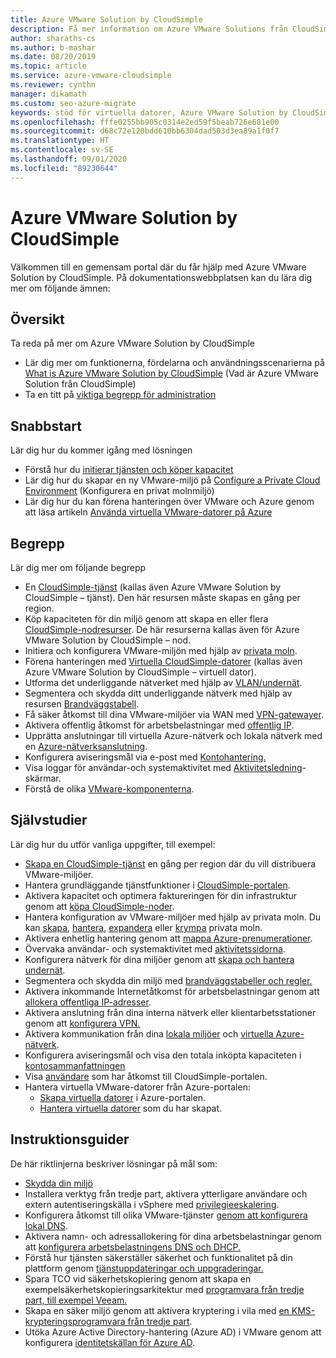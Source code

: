 ```yaml
---
title: Azure VMware Solution by CloudSimple
description: Få mer information om Azure VMware Solutions från CloudSimple, inklusive en översikt, snabbstarter, koncept, självstudier och instruktioner.
author: sharaths-cs
ms.author: b-mashar
ms.date: 08/20/2019
ms.topic: article
ms.service: azure-vmware-cloudsimple
ms.reviewer: cynthn
manager: dikamath
ms.custom: seo-azure-migrate
keywords: stöd för virtuella datorer, Azure VMware Solution by CloudSimple, cloudsimple Azure, virtuella datorer, vmware-dokumentation
ms.openlocfilehash: fffe0255bb905c0314e2ed59f5beab726e681e00
ms.sourcegitcommit: d68c72e120bdd610bb6304dad503d3ea89a1f0f7
ms.translationtype: HT
ms.contentlocale: sv-SE
ms.lasthandoff: 09/01/2020
ms.locfileid: "89230644"
---
```

# <a name="azure-vmware-solution-by-cloudsimple"></a>Azure VMware Solution by CloudSimple

Välkommen till en gemensam portal där du får hjälp med Azure VMware Solution by CloudSimple.
På dokumentationswebbplatsen kan du lära dig mer om följande ämnen:

## <a name="overview"></a>Översikt

Ta reda på mer om Azure VMware Solution by CloudSimple

* Lär dig mer om funktionerna, fördelarna och användningsscenarierna på [What is Azure VMware Solution by CloudSimple](cloudsimple-vmware-solutions-overview.md) (Vad är Azure VMware Solution från CloudSimple)
* Ta en titt på [viktiga begrepp för administration](key-concepts.md)

## <a name="quickstart"></a>Snabbstart

Lär dig hur du kommer igång med lösningen

* Förstå hur du [initierar tjänsten och köper kapacitet](quickstart-create-cloudsimple-service.md)
* Lär dig hur du skapar en ny VMware-miljö på [Configure a Private Cloud Environment](quickstart-create-private-cloud.md) (Konfigurera en privat molnmiljö)
* Lär dig hur du kan förena hanteringen över VMware och Azure genom att läsa artikeln [Använda virtuella VMware-datorer på Azure](quickstart-create-vmware-virtual-machine.md)

## <a name="concepts"></a>Begrepp

Lär dig mer om följande begrepp

* En [CloudSimple-tjänst](cloudsimple-service.md) (kallas även Azure VMware Solution by CloudSimple – tjänst). Den här resursen måste skapas en gång per region.
* Köp kapaciteten för din miljö genom att skapa en eller flera [CloudSimple-nodresurser](cloudsimple-node.md). De här resurserna kallas även för Azure VMware Solution by CloudSimple – nod.
* Initiera och konfigurera VMware-miljön med hjälp av [privata moln](cloudsimple-private-cloud.md).
* Förena hanteringen med [Virtuella CloudSimple-datorer](cloudsimple-virtual-machines.md) (kallas även Azure VMware Solution by CloudSimple – virtuell dator).
* Utforma det underliggande nätverket med hjälp av [VLAN/undernät](cloudsimple-vlans-subnets.md).
* Segmentera och skydda ditt underliggande nätverk med hjälp av resursen [Brandväggstabell](cloudsimple-firewall-tables.md).
* Få säker åtkomst till dina VMware-miljöer via WAN med [VPN-gatewayer](cloudsimple-vpn-gateways.md).
* Aktivera offentlig åtkomst för arbetsbelastningar med [offentlig IP](cloudsimple-public-ip-address.md).
* Upprätta anslutningar till virtuella Azure-nätverk och lokala nätverk med en [Azure-nätverksanslutning](cloudsimple-azure-network-connection.md).
* Konfigurera aviseringsmål via e-post med [Kontohantering.](cloudsimple-account.md)
* Visa loggar för användar-och systemaktivitet med [Aktivitetsledning](cloudsimple-activity.md)-skärmar.
* Förstå de olika [VMware-komponenterna](vmware-components.md).

## <a name="tutorials"></a>Självstudier

Lär dig hur du utför vanliga uppgifter, till exempel:

* [Skapa en CloudSimple-tjänst](create-cloudsimple-service.md) en gång per region där du vill distribuera VMware-miljöer.
* Hantera grundläggande tjänstfunktioner i [CloudSimple-portalen](access-cloudsimple-portal.md).
* Aktivera kapacitet och optimera faktureringen för din infrastruktur genom att [köpa CloudSimple-noder](create-nodes.md).
* Hantera konfiguration av VMware-miljöer med hjälp av privata moln. Du kan [skapa](create-private-cloud.md), [hantera](manage-private-cloud.md), [expandera](expand-private-cloud.md) eller [krympa](shrink-private-cloud.md) privata moln.
* Aktivera enhetlig hantering genom att [mappa Azure-prenumerationer](azure-subscription-mapping.md).
* Övervaka användar- och systemaktivitet med [aktivitetssidorna](monitor-activity.md).
* Konfigurera nätverk för dina miljöer genom att [skapa och hantera undernät](create-vlan-subnet.md).
* Segmentera och skydda din miljö med [brandväggstabeller och regler.](firewall.md)
* Aktivera inkommande Internetåtkomst för arbetsbelastningar genom att [allokera offentliga IP-adresser](public-ips.md).
* Aktivera anslutning från dina interna nätverk eller klientarbetsstationer genom att [konfigurera VPN.](vpn-gateway.md)
* Aktivera kommunikation från dina [lokala miljöer](on-premises-connection.md) och [virtuella Azure-nätverk](virtual-network-connection.md).
* Konfigurera aviseringsmål och visa den totala inköpta kapaciteten i [kontosammanfattningen](account.md)
* Visa [användare](users.md) som har åtkomst till CloudSimple-portalen.
* Hantera virtuella VMware-datorer från Azure-portalen:
    * [Skapa virtuella datorer](azure-create-vm.md) i Azure-portalen.
    * [Hantera virtuella datorer](azure-manage-vm.md) som du har skapat.

## <a name="how-to-guides"></a>Instruktionsguider

De här riktlinjerna beskriver lösningar på mål som:

* [Skydda din miljö](private-cloud-secure.md)
* Installera verktyg från tredje part, aktivera ytterligare användare och extern autentiseringskälla i vSphere med [privilegieeskalering](escalate-privileges.md).
* Konfigurera åtkomst till olika VMware-tjänster [genom att konfigurera lokal DNS](on-premises-dns-setup.md).
* Aktivera namn- och adressallokering för dina arbetsbelastningar genom att [konfigurera arbetsbelastningens DNS och DHCP.](dns-dhcp-setup.md)
* Förstå hur tjänsten säkerställer säkerhet och funktionalitet på din plattform genom [tjänstuppdateringar och uppgraderingar.](vmware-components.md#updates-and-upgrades)
* Spara TCO vid säkerhetskopiering genom att skapa en exempelsäkerhetskopieringsarkitektur med [programvara från tredje part, till exempel Veeam.](backup-workloads-veeam.md)
* Skapa en säker miljö genom att aktivera kryptering i vila med [en KMS-krypteringsprogramvara från tredje part](vsan-encryption.md).
* Utöka Azure Active Directory-hantering (Azure AD) i VMware genom att konfigurera [identitetskällan för Azure AD](azure-ad.md).
